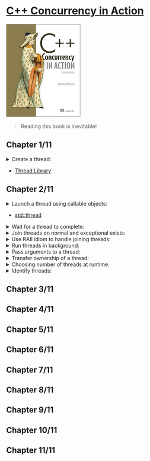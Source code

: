 # [C++ Concurrency in Action](https://www.amazon.com/C-Concurrency-Action-Anthony-Williams-ebook/dp/B0977ZDXX5/ref=sr_1_1?crid=125OSWC8YAUGQ&keywords=c%2B%2B+concurrency+in+action&qid=1660293974&s=digital-text&sprefix=c%2B%2B+concu%2Cdigital-text%2C761&sr=1-1)
<img alt="C++ Concurrency in Action" src="../covers/9781617294693.jpg" width="200"/>

> Reading this book is inevitable!

## Chapter 1/11

<details>
<summary>Create a thread:</summary>

```cpp
#include <iostream>
#include <thread>

void show_id()
{
    std::cout << std::this_thread::get_id() << std::endl;
}

int main()
{
    std::thread worker{show_id};
    worker.join();
}
```
</details>

* [Thread Library](https://en.cppreference.com/w/cpp/thread)

## Chapter 2/11

<details>
<summary>Launch a thread using callable objects:</summary>

```cpp
#include <thread>

void do_something() {}
void do_something_else() {}

struct background_task
{
    void operator ()()
    {
        do_something();
        do_something_else();
    }
};

int main()
{
    std::thread thread_f(do_something);
    thread_f.join();

    background_task callable;
    std::thread thread_c(callable);
    thread_c.join();

    // no to mistakenly call a thread like this:
    //   std::thread thread_x(background_task());
    // which can be correctly expressed like:
    //   std::thread thread_x((background_task()));
    //   std::thread thread_x{background_task()};

    std::thread thread_l([]{
        do_something();
        do_something_else();
    });
    thread_l.join();
}
```
</details>

* [std::thread](https://en.cppreference.com/w/cpp/thread/thread)

<details>
<summary>Wait for a thread to complete:</summary>

```cpp
#include <thread>
#include <chrono>

struct background_task
{
    using time_point = std::chrono::time_point<std::chrono::system_clock>;

    time_point& elapsed;
    background_task(time_point& init): elapsed{init}
    { }

    void operator ()()
    {
        using namespace std::chrono_literals;

        std::this_thread::sleep_for(1s);
        elapsed + 1s;
    }
};

int main()
{
    // sharing object
    std::chrono::time_point<std::chrono::system_clock> elapsed{};
    background_task f{elapsed};
    std::thread task(f);
    task.join();
}
```
</details>

<details>
<summary>Join threads on normal and exceptional exists:</summary>

```cpp
#include <thread>
#include <stdexcept>

void do_something() { }
void do_something_else() { throw std::runtime_error("fatal"); }

int main()
{
    std::thread t(do_something);

    try
    {
        do_something_else();
    }
    catch (std::exception const& exp)
    {
        t.join(); // reaches due exceptional exit but joins anyway
        throw;
    }

    t.join();
}
```
</details>

<details>
<summary>Use RAII idiom to handle joining threads:</summary>

```cpp
#include <thread>

void do_something() { }

class thread_guard
{
    std::thread& _t;

public:
    explicit thread_guard(std::thread& t): _t{t} {}
    virtual ~thread_guard() { if (_t.joinable()) _t.join(); }
    thread_guard(thread_guard const&) = delete;
    thread_guard& operator =(thread_guard const&) = delete;
};

int main()
{
    std::thread t(do_something);
    thread_guard joining_thread{t};
}
```
</details>

<details>
<summary>Run threads in background:</summary>

```cpp
#include <thread>
#include <cassert>

void do_background_work() { }

int main()
{
    std::thread task{do_background_work};
    task.detach();
    assert(!task.joinable());
}
```
</details>

<details>
<summary>Pass arguments to a thread:</summary>

```cpp
#include <thread>
#include <memory>
#include <string>
#include <string_view>

void rvalue_write(std::string&&) { } // rvalue only
void lvalue_write(std::string&) { } // lvalue only
void pointer_write(std::string_view) { } // pointer only
void smart_write(std::unique_ptr<std::string>) { } // non-copyable object only

struct X
{
    void do_lengthy_work(std::string&) {}
};

int main()
{
    // implicit cast from const char* to std::string
    std::thread write_thread(rvalue_write, "text");
    write_thread.join();

    char text[1024];
    sprintf(text, "%i", 1);

    // use of local object in joinable thread
    std::thread pointer_thread(pointer_write, text);
    pointer_thread.join();

    // use of copied local object before background thread invokation
    std::thread local_thread(rvalue_write, std::string{text});
    local_thread.detach();

    // pass by lvalue reference to avoid copy
    std::string str{text};
    std::thread ref_thread(lvalue_write, std::ref(str));
    ref_thread.join();

    // bind method to thread
    X some_work;
    std::thread binding_thread(&X::do_lengthy_work, &some_work, std::ref(str));
    binding_thread.join();

    // explicitly move non-copyable objects
    std::unique_ptr<std::string> non_copyable{new std::string{str}};
    std::thread smart_thread(smart_write, std::move(non_copyable));
    smart_thread.join();
}
```
</details>

<details>
<summary>Transfer ownership of a thread:</summary>

```cpp
#include <thread>

void do_work() { }

int main()
{
    std::thread t1{do_work}; // t1 joinable
    std::thread t2{std::move(t1)}; // t1 empty, t2 joinable
    t1 = std::thread{do_work}; // t1 joinable
    std::thread t3 = std::move(t2); // t3 joinable, t2 empty
    t2 = std::move(t1); // t2 joinable, t1 empty

    // t1 is already empty
    t2.join();
    t3.join();
}
```
</details>

<details>
<summary>Choosing number of threads at runtime:</summary>

```cpp
#include <thread>
#include <vector>

void task() { }

int main()
{
    unsigned int const min_threads = 2;
    unsigned int const hw_threads = std::thread::hardware_concurrency();
    unsigned int const num_threads = hw_threads ? hw_threads : min_threads;

    std::vector<std::thread> threads(num_threads-1); // count main thread as well

    for (std::thread& t: threads)
        t = std::thread{task};

    for (std::thread& t: threads)
        t.join();
}
```
</details>

<details>
<summary>Identify threads:</summary>

```cpp
#include <thread>
#include <iostream>

int main()
{
    std::thread::id const main_thread_id = std::this_thread::get_id();
    std::cout << main_thread_id << std::endl;
}
```
</details>

## Chapter 3/11
## Chapter 4/11
## Chapter 5/11
## Chapter 6/11
## Chapter 7/11
## Chapter 8/11
## Chapter 9/11
## Chapter 10/11
## Chapter 11/11
